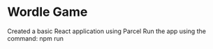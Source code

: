 # Wordle Game

Created a basic React application using Parcel
Run the app using the command: npm run